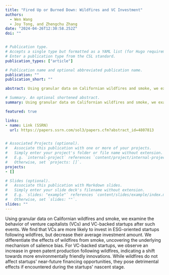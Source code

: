 ```yaml
---
title: "Fired Up or Burned Down: Wildfires and VC Investment"
authors:
  - Wen Wang
  - Joy Tong, and Zhengchu Zhang
date: "2024-04-26T12:30:58.252Z"
doi: ""


# Publication type.
# Accepts a single type but formatted as a YAML list (for Hugo requirements).
# Enter a publication type from the CSL standard.
publication_types: ["article"]

# Publication name and optional abbreviated publication name.
publication: ""
publication_short: ""

abstract: Using granular data on Californian wildfires and smoke, we examine the behavior of venture capitalists (VCs) and VC-backed startups after such events. We find that VCs are more likely to invest in ESG-oriented startups following wildfires, but decrease their average investment amount. We differentiate the effects of wildfires from smoke, uncovering the underlying mechanism of salience bias. For VC-backed startups, we observe an increase in green patent production following wildfires, indicating a shift towards more environmentally friendly innovations. While wildfires do not affect startups' near-future financing opportunities, they pose detrimental effects if encountered during the startups' nascent stage.

# Summary. An optional shortened abstract.
summary: Using granular data on Californian wildfires and smoke, we examine the behavior of venture capitalists (VCs) and VC-backed startups after such events. We find that VCs are more likely to invest in ESG-oriented startups following wildfires, but decrease their average investment amount. We differentiate the effects of wildfires from smoke, uncovering the underlying mechanism of salience bias. For VC-backed startups, we observe an increase in green patent production following wildfires, indicating a shift towards more environmentally friendly innovations. While wildfires do not affect startups' near-future financing opportunities, they pose detrimental effects if encountered during the startups' nascent stage.

featured: true

links:
- name: Link (SSRN)
  url: https://papers.ssrn.com/sol3/papers.cfm?abstract_id=4807813


# Associated Projects (optional).
#   Associate this publication with one or more of your projects.
#   Simply enter your project's folder or file name without extension.
#   E.g. `internal-project` references `content/project/internal-project/index.md`.
#   Otherwise, set `projects: []`.
projects:
- []

# Slides (optional).
#   Associate this publication with Markdown slides.
#   Simply enter your slide deck's filename without extension.
#   E.g. `slides: "example"` references `content/slides/example/index.md`.
#   Otherwise, set `slides: ""`.
slides: ""
---
```

Using granular data on Californian wildfires and smoke, we examine the behavior of venture capitalists (VCs) and VC-backed startups after such events. We find that VCs are more likely to invest in ESG-oriented startups following wildfires, but decrease their average investment amount. We differentiate the effects of wildfires from smoke, uncovering the underlying mechanism of salience bias. For VC-backed startups, we observe an increase in green patent production following wildfires, indicating a shift towards more environmentally friendly innovations. While wildfires do not affect startups' near-future financing opportunities, they pose detrimental effects if encountered during the startups' nascent stage.
